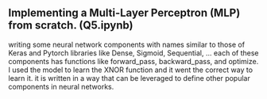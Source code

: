 ## Implementing a Multi-Layer Perceptron (MLP) from scratch. (Q5.ipynb)
writing some neural network components with names similar to those of Keras and Pytorch libraries like Dense, Sigmoid, Sequential, ...
each of these components has functions like forward_pass, backward_pass, and optimize.
I used the model to learn the XNOR function and it went the correct way to learn it.
it is written in a way that can be leveraged to define other popular components in neural networks.
